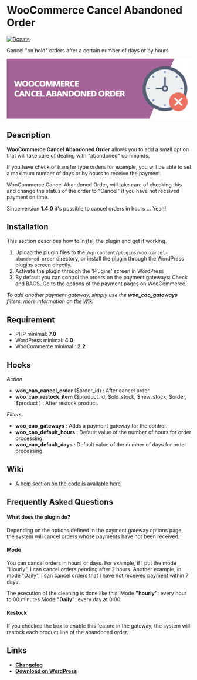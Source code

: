 # WooCommerce Cancel Abandoned Order 
[![Donate](https://img.shields.io/badge/Donate-PayPal-green.svg)](https://www.paypal.me/rvola)

Cancel "on hold" orders after a certain number of days or by hours

![banner](/.github/banner.jpg)

## Description

**WooCommerce Cancel Abandoned Order** allows you to add a small option that will take care of dealing with "abandoned" commands.

If you have check or transfer type orders for example, you will be able to set a maximum number of days or by hours to receive the payment.

WooCommerce Cancel Abandoned Order, will take care of checking this and change the status of the order to "Cancel" if you have not received payment on time.

Since version **1.4.0** it's possible to cancel orders in hours ... Yeah!


## Installation

This section describes how to install the plugin and get it working.

1. Upload the plugin files to the `/wp-content/plugins/woo-cancel-abandoned-order` directory, or install the plugin through the WordPress plugins screen directly.
2. Activate the plugin through the 'Plugins' screen in WordPress
3. By default you can control the orders on the payment gateways: Check and BACS. Go to the options of the payment pages on WooCommerce.

*To add another payment gateway, simply use the **woo_cao_gateways** filters, more information on the [Wiki](https://github.com/rvola/woo-cancel-abandoned-order/wiki)*

## Requirement

* PHP minimal: **7.0**
* WordPress minimal: **4.0**
* WooCommerce minimal : **2.2**

## Hooks
_Action_

* **woo_cao_cancel_order** ($order_id) : After cancel order.
* **woo_cao_restock_item** ($product_id, $old_stock, $new_stock, $order, $product ) : After restock product.

_Filters_

* **woo_cao_gateways** : Adds a payment gateway for the control.
* **woo_cao_default_hours** : Default value of the number of hours for order processing.
* **woo_cao_default_days** : Default value of the number of days for order processing.

## Wiki
* [A help section on the code is available here](https://github.com/rvola/woo-cancel-abandoned-order/wiki)

## Frequently Asked Questions

#### What does the plugin do?

Depending on the options defined in the payment gateway options page, the system will cancel orders whose payments have not been received.

#### Mode
You can cancel orders in hours or days.
For example, if I put the mode "Hourly", I can cancel orders pending after 2 hours.
Another example, in mode "Daily", I can cancel orders that I have not received payment within 7 days.

The execution of the cleaning is done like this:
Mode **"hourly"**: every hour to 00 minutes
Mode **"Daily"**: every day at 0:00

#### Restock

If you checked the box to enable this feature in the gateway, the system will restock each product line of the abandoned order.

## Links

* [**Changelog**](https://github.com/rvola/woo-cancel-abandoned-order/blob/master/CHANGELOG.md)
* [**Download on WordPress**](https://wordpress.org/plugins/woo-cancel-abandoned-order/)
